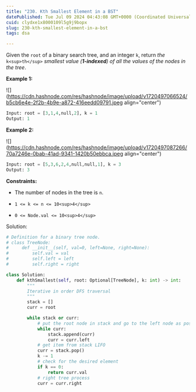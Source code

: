 ```yaml
---
title: "230. Kth Smallest Element in a BST"
datePublished: Tue Jul 09 2024 04:43:08 GMT+0000 (Coordinated Universal Time)
cuid: clydxe1x8000109l5g9j9bopx
slug: 230-kth-smallest-element-in-a-bst
tags: dsa

---
```


Given the `root` of a binary search tree, and an integer `k`, return *the* `k<sup>th</sup>` *smallest value (****1-indexed****) of all the values of the nodes in the tree*.

**Example 1:**

![](https://cdn.hashnode.com/res/hashnode/image/upload/v1720497066524/b5cb6e4e-2f2b-4b9e-a872-416eedd09791.jpeg align="center")

```python
Input: root = [3,1,4,null,2], k = 1
Output: 1
```

**Example 2:**

![](https://cdn.hashnode.com/res/hashnode/image/upload/v1720497087266/70a7246e-0bab-41ad-9341-1420b50ebbca.jpeg align="center")

```python
Input: root = [5,3,6,2,4,null,null,1], k = 3
Output: 3
```

**Constraints:**

* The number of nodes in the tree is `n`.
    
* `1 <= k <= n <= 10<sup>4</sup>`
    
* `0 <= Node.val <= 10<sup>4</sup>`
    

Solution:

```python
# Definition for a binary tree node.
# class TreeNode:
#     def __init__(self, val=0, left=None, right=None):
#         self.val = val
#         self.left = left
#         self.right = right

class Solution:
    def kthSmallest(self, root: Optional[TreeNode], k: int) -> int:
        """
        Iterative in order DFS traversal
        """
        stack = []
        curr = root

        while stack or curr:
            # put the root node in stack and go to the left node as possible
            while curr:
                stack.append(curr)
                curr = curr.left
            # get item from stack LIFO
            curr = stack.pop()
            k -= 1
            # check for the desired element
            if k == 0:
                return curr.val
            # right tree process
            curr = curr.right
```